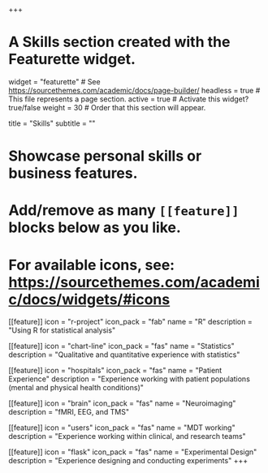 +++
# A Skills section created with the Featurette widget.
widget = "featurette"  # See https://sourcethemes.com/academic/docs/page-builder/
headless = true  # This file represents a page section.
active = true  # Activate this widget? true/false
weight = 30  # Order that this section will appear.

title = "Skills"
subtitle = ""

# Showcase personal skills or business features.
# 
# Add/remove as many `[[feature]]` blocks below as you like.
# 
# For available icons, see: https://sourcethemes.com/academic/docs/widgets/#icons

[[feature]]
  icon = "r-project"
  icon_pack = "fab"
  name = "R"
  description = "Using R for statistical analysis"
  
[[feature]]
  icon = "chart-line"
  icon_pack = "fas"
  name = "Statistics"
  description = "Qualitative and quantitative experience with statistics"  
  
[[feature]]
  icon = "hospitals"
  icon_pack = "fas"
  name = "Patient Experience"
  description = "Experience working with patient populations (mental and physical health conditions)"
  
  
[[feature]]
  icon = "brain"
  icon_pack = "fas"
  name = "Neuroimaging"
  description = "fMRI, EEG, and TMS"
  
[[feature]]
  icon = "users"
  icon_pack = "fas"
  name = "MDT working"
  description = "Experience working within clinical, and research teams"
  
[[feature]]
  icon = "flask"
  icon_pack = "fas"
  name = "Experimental Design"
  description = "Experience designing and conducting experiments"
+++
